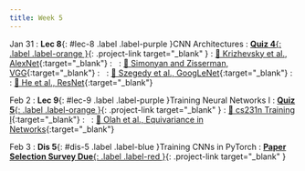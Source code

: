 ```yaml
---
title: Week 5
---
```


Jan 31
: **Lec 8**{: #lec-8 .label .label-purple }CNN Architectures
: [**Quiz 4**{: .label .label-orange }](https://www.gradescope.com/courses/480760){: .project-link target="_blank" }
  : [📖 Krizhevsky et al., AlexNet](https://papers.nips.cc/paper/2012/hash/c399862d3b9d6b76c8436e924a68c45b-Abstract.html){:target="_blank"}
: &nbsp;
  : [📖 Simonyan and Zisserman, VGG](https://arxiv.org/abs/1409.1556){:target="_blank"}
: &nbsp;
  : [📖 Szegedy et al., GoogLeNet](https://arxiv.org/abs/1409.4842){:target="_blank"}
: &nbsp;
  : [📖 He et al., ResNet](https://arxiv.org/abs/1512.03385){:target="_blank"}

Feb 2
: **Lec 9**{: #lec-9 .label .label-purple }Training Neural Networks I
: [**Quiz 5**{: .label .label-orange }](https://www.gradescope.com/courses/480760){: .project-link target="_blank" }
  : [📖 cs231n Training I](https://cs231n.github.io/neural-networks-2/){:target="_blank"}
: &nbsp;
  : [📖 Olah et al., Equivariance in Networks](https://distill.pub/2020/circuits/equivariance/){:target="_blank"}



Feb 3
: **Dis 5**{: #dis-5 .label .label-blue }Training CNNs in PyTorch
: [**Paper Selection Survey Due**{: .label .label-red }](https://www.gradescope.com/courses/480760){: .project-link target="_blank" }